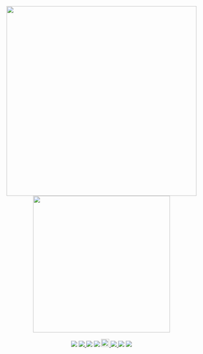 <p align="center">
   <a href="https://goog.tech/blog"><img src="https://goog.tech/blog/2020/06/21/image-repo/logo.png" width="500"></a>
   </br>
   <img src="http://profile-counter.glitch.me/blog.goog.tech/count.svg" width="360">
   </br>
   </br>
   <img src="https://badges.frapsoft.com/os/v1/open-source.png?v=103"></img>
   <a rel="travis-ci" href="https://travis-ci.com/github/GoogTech/blog">
	    <img src="https://travis-ci.com/GoogTech/blog.svg?branch=HexoBackup"></img>
   </a>
   <img src="https://img.shields.io/github/commit-activity/m/GoogTech/blog?color=ff69b4"></img>
   <img src="https://img.shields.io/github/license/GoogTech/blog.svg"></img>
   <a rel="license" href="http://creativecommons.org/licenses/by-nc-sa/4.0/">
        <img alt="知识共享许可协议" style="border-width:0" height="21" src="https://i.creativecommons.org/l/by-nc-sa/4.0/88x31.png"/>
   </a>
   <a ref="hexo-theme" href="https://github.com/jerryc127/hexo-theme-butterfly">
        <img src="https://img.shields.io/badge/hexo%20theme-butterfly-green"></img>
   </a>
   <img src="https://img.shields.io/github/repo-size/GoogTech/blog"></img>
   <img src="https://img.shields.io/github/stars/GoogTech/blog.svg"></img>
</p>
